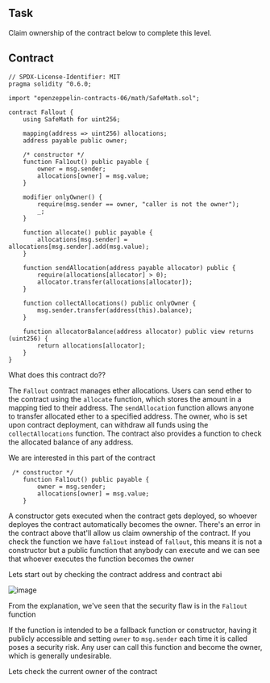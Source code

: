 ## Task

Claim ownership of the contract below to complete this level.

## Contract

```sol
// SPDX-License-Identifier: MIT
pragma solidity ^0.6.0;

import "openzeppelin-contracts-06/math/SafeMath.sol";

contract Fallout {
    using SafeMath for uint256;

    mapping(address => uint256) allocations;
    address payable public owner;

    /* constructor */
    function Fal1out() public payable {
        owner = msg.sender;
        allocations[owner] = msg.value;
    }

    modifier onlyOwner() {
        require(msg.sender == owner, "caller is not the owner");
        _;
    }

    function allocate() public payable {
        allocations[msg.sender] = allocations[msg.sender].add(msg.value);
    }

    function sendAllocation(address payable allocator) public {
        require(allocations[allocator] > 0);
        allocator.transfer(allocations[allocator]);
    }

    function collectAllocations() public onlyOwner {
        msg.sender.transfer(address(this).balance);
    }

    function allocatorBalance(address allocator) public view returns (uint256) {
        return allocations[allocator];
    }
}
```
What does this contract do??

The `Fallout` contract manages ether allocations. Users can send ether to the contract using the `allocate` function, which stores the amount in a mapping tied to their address. The `sendAllocation` function allows anyone to transfer allocated ether to a specified address. The owner, who is set upon contract deployment, can withdraw all funds using the `collectAllocations` function. The contract also provides a function to check the allocated balance of any address.

We are interested in this part of the contract

```sol
 /* constructor */
    function Fal1out() public payable {
        owner = msg.sender;
        allocations[owner] = msg.value;
    }
```
A constructor gets executed when the contract gets deployed, so whoever deployes the contract automatically becomes the owner. There's an error in the contract above that'll allow us claim ownership of the contract. If you check the function we have `fal1out` instead of `fallout`, this means it is not a constructor but a public function that anybody can execute and we can see that whoever executes the function becomes the owner

Lets start out by checking the contract address and contract abi

![image](https://github.com/user-attachments/assets/ed80db5a-fc8a-4605-918c-20cd52e8c378)

From the explanation, we've seen that the security flaw is in the `Fal1out` function

If the function is intended to be a fallback function or constructor, having it publicly accessible and setting `owner` to `msg.sender` each time it is called poses a security risk. Any user can call this function and become the owner, which is generally undesirable.

Lets check the current owner of the contract

































